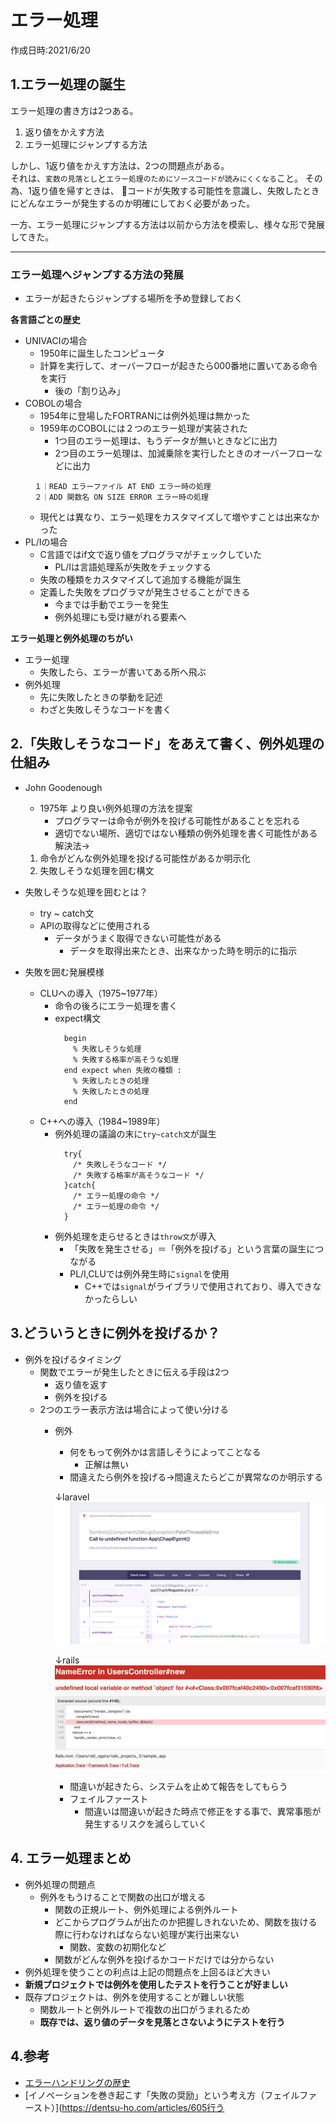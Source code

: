 # エラー処理
作成日時:2021/6/20


## 1.エラー処理の誕生

エラー処理の書き方は2つある。

1. 返り値をかえす方法
2. エラー処理にジャンプする方法

しかし、1返り値をかえす方法は、2つの問題点がある。   
それは、`変数の見落とし`と`エラー処理のためにソースコードが読みにくくなる`こと。
その為、1返り値を帰すときは、
👀コードが失敗する可能性を意識し、失敗したときにどんなエラーが発生するのか明確にしておく必要があった。

一方、エラー処理にジャンプする方法は以前から方法を模索し、様々な形で発展してきた。

---

### エラー処理へジャンプする方法の発展

* エラーが起きたらジャンプする場所を予め登録しておく

**各言語ごとの歴史**
* UNIVACIの場合
  * 1950年に誕生したコンピュータ
  * 計算を実行して、オーバーフローが起きたら000番地に置いてある命令を実行
    * 後の「割り込み」
* COBOLの場合
  * 1954年に登場したFORTRANには例外処理は無かった
  * 1959年のCOBOLには２つのエラー処理が実装された
    * 1つ目のエラー処理は、もうデータが無いときなどに出力
    * 2つ目のエラー処理は、加減乗除を実行したときのオーバーフローなどに出力
  ```
    １｜READ エラーファイル AT END エラー時の処理
    ２｜ADD 関数名 ON SIZE ERROR エラー時の処理
  ```
  * 現代とは異なり、エラー処理をカスタマイズして増やすことは出来なかった
* PL/Iの場合
  * C言語ではif文で返り値をプログラマがチェックしていた
    * PL/Iは言語処理系が失敗をチェックする
  * 失敗の種類をカスタマイズして追加する機能が誕生
  * 定義した失敗をプログラマが発生させることができる
    * 今までは手動でエラーを発生
    * 例外処理にも受け継がれる要素へ

**エラー処理と例外処理のちがい**
- エラー処理
  - 失敗したら、エラーが書いてある所へ飛ぶ
- 例外処理
  - 先に失敗したときの挙動を記述
  - わざと失敗しそうなコードを書く

## 2.「失敗しそうなコード」をあえて書く、例外処理の仕組み
* John Goodenough
  * 1975年 より良い例外処理の方法を提案
    * プログラマーは命令が例外を投げる可能性があることを忘れる
    * 適切でない場所、適切ではない種類の例外処理を書く可能性がある
  解決法→
  1. 命令がどんな例外処理を投げる可能性があるか明示化
  2. 失敗しそうな処理を囲む構文

* 失敗しそうな処理を囲むとは？
  * try ~ catch文
  * APIの取得などに使用される
    * データがうまく取得できない可能性がある
      * データを取得出来たとき、出来なかった時を明示的に指示


* 失敗を囲む発展模様
  * CLUへの導入（1975~1977年）
    * 命令の後ろにエラー処理を書く
    * expect構文
      ```
        begin
          % 失敗しそうな処理
          % 失敗する格率が高そうな処理
        end expect when 失敗の種類 :
          % 失敗したときの処理
          % 失敗したときの処理
        end
      ```
  * C++への導入（1984~1989年）
    * 例外処理の議論の末に`try~catch文`が誕生
      ```
        try{
          /* 失敗しそうなコード */
          /* 失敗する格率が高そうなコード */
        }catch{
          /* エラー処理の命令 */
          /* エラー処理の命令 */
        }
      ```
    * 例外処理を走らせるときは`throw文`が導入
      * 「失敗を発生させる」＝「例外を投げる」という言葉の誕生につながる
      * PL/I,CLUでは例外発生時に`signal`を使用
        * C++では`signal`がライブラリで使用されており、導入できなかったらしい

## 3.どういうときに例外を投げるか？
* 例外を投げるタイミング
  * 関数でエラーが発生したときに伝える手段は2つ
    * 返り値を返す
    * 例外を投げる
  * 2つのエラー表示方法は場合によって使い分ける
    * 例外
      * 何をもって例外かは言語しそうによってことなる
        * 正解は無い
      * 間違えたら例外を投げる→間違えたらどこが異常なのか明示する
      
      ↓laravel
      ![](2021-07-04-23-50-31.png)
      
      ↓rails
      ![](2021-07-04-23-51-07.png)
        * 間違いが起きたら、システムを止めて報告をしてもらう
        * フェイルファースト
          * 間違いは間違いが起きた時点で修正をする事で、異常事態が発生するリスクを減らしていく

## 4. エラー処理まとめ
* 例外処理の問題点
  * 例外をもうけることで関数の出口が増える
    * 関数の正規ルート、例外処理による例外ルート
    * どこからプログラムが出たのか把握しきれないため、関数を抜ける際に行わなければならない処理が実行出来ない
      * 関数、変数の初期化など
    * 関数がどんな例外を投げるかコードだけでは分からない
* 例外処理を使うことの利点は上記の問題点を上回るほど大きい
* **新規プロジェクトでは例外を使用したテストを行うことが好ましい**
* 既存プロジェクトは、例外を使用することが難しい状態
  * 関数ルートと例外ルートで複数の出口がうまれるため
  * **既存では、返り値のデータを見落とさないようにテストを行う**


## 4.参考

* [エラーハンドリングの歴史](https://faithandbrave.github.io/article/error_handling.html)
* [イノベーションを巻き起こす「失敗の奨励」という考え方（フェイルファースト）](https://dentsu-ho.com/articles/605行う